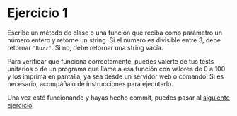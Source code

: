 # Ejercicio 1

Escribe un método de clase o una función que reciba como parámetro un número 
entero y retorne un string. Si el número es divisible entre 3, debe retornar
`"Buzz"`. Si no, debe retornar una string vacía.

Para verificar que funciona correctamente, puedes valerte de tus tests unitarios
o de un programa que llame a esa función con valores de 0 a 100 y los imprima en
pantalla, ya sea desde un servidor web o comando. Si es necesario, acompáñalo de
instrucciones para ejecutarlo.

Una vez esté funcionando y hayas hecho commit, puedes pasar al [siguiente 
ejercicio](exercise-2.md)